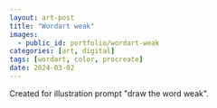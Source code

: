 ```yaml
---
layout: art-post
title: "Wordart weak"
images:
  - public_id: portfolio/wordart-weak
categories: [art, digital]
tags: [wordart, color, procreate]
date: 2024-03-02
---
```

Created for illustration prompt "draw the word weak".
